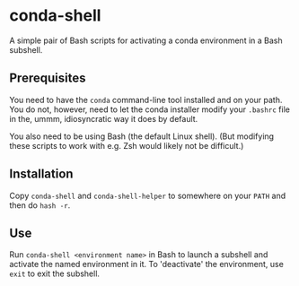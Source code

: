 conda-shell
===========

A simple pair of Bash scripts for activating a conda environment in a
Bash subshell.


Prerequisites
-------------

You need to have the `conda` command-line tool installed and on your
path.  You do not, however, need to let the conda installer modify
your `.bashrc` file in the, ummm, idiosyncratic way it does by
default.

You also need to be using Bash (the default Linux shell).  (But
modifying these scripts to work with e.g. Zsh would likely not be
difficult.)


Installation
------------

Copy `conda-shell` and `conda-shell-helper` to somewhere
on your `PATH` and then do `hash -r`.


Use
---

Run `conda-shell <environment name>` in Bash to launch a subshell and
activate the named environment in it.  To 'deactivate' the
environment, use `exit` to exit the subshell.

